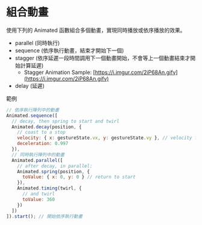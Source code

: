 # 組合動畫

使用下列的 Animated 函數組合多個動畫，實現同時播放或依序播放的效果。

- parallel (同時執行)
- sequence (依序執行動畫，結束才開始下一個)
- stagger  (依序延遲一段時間調用下一個動畫開始，不會等上一個動畫結束才開始計算延遲)
  - Stagger Animation Sample: [https://i.imgur.com/2iP68An.gifv](https://i.imgur.com/2iP68An.gifv)
- delay    (延遲)

範例

```js
// 依序執行陣列中的動畫
Animated.sequence([
  // decay, then spring to start and twirl
  Animated.decay(position, {
    // coast to a stop
    velocity: { x: gestureState.vx, y: gestureState.vy }, // velocity from gesture release
    deceleration: 0.997
  }),
  // 同時執行陣列中的動畫
  Animated.parallel([
    // after decay, in parallel:
    Animated.spring(position, {
      toValue: { x: 0, y: 0 } // return to start
    }),
    Animated.timing(twirl, {
      // and twirl
      toValue: 360
    })
  ])
]).start(); // 開始依序執行動畫
```